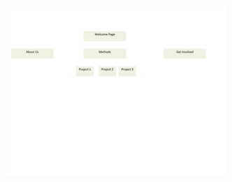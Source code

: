 <!DOCTYPE html>
<html>
<head>
	<meta charset="utf-8">
	<title>Getting Started with Web Design</title>
</head>

<body>
<H1></H1>
<img src="imgs/site-map.pdf">
</body>

<footer>
</footer>

</html>